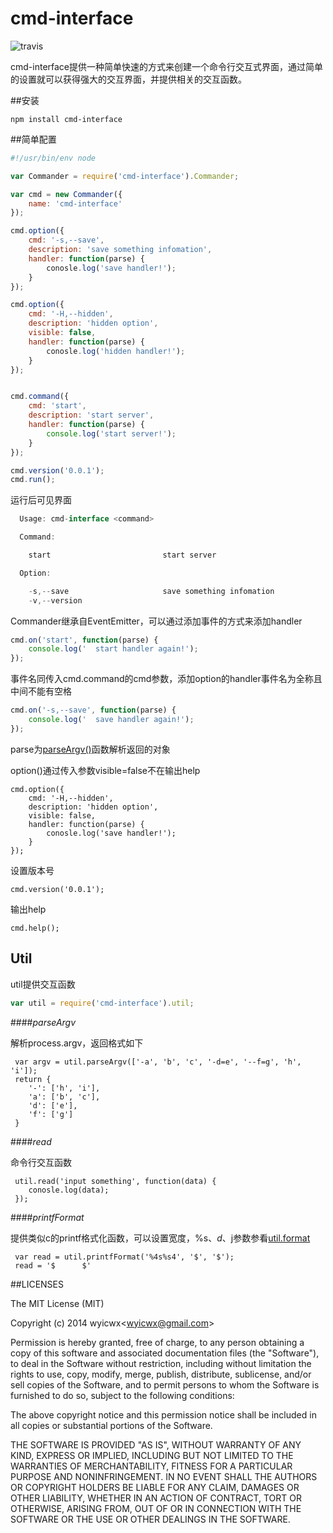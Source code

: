 # cmd-interface
![travis](https://api.travis-ci.org/wyicwx/cmd-interface.png)

cmd-interface提供一种简单快速的方式来创建一个命令行交互式界面，通过简单的设置就可以获得强大的交互界面，并提供相关的交互函数。

##安装

```shell
npm install cmd-interface
```

##简单配置

```javascript
#!/usr/bin/env node

var Commander = require('cmd-interface').Commander;

var cmd = new Commander({
	name: 'cmd-interface'
});

cmd.option({
	cmd: '-s,--save',
	description: 'save something infomation',
	handler: function(parse) {
		conosle.log('save handler!');
	}
});

cmd.option({
	cmd: '-H,--hidden',
	description: 'hidden option',
	visible: false,
	handler: function(parse) {
		conosle.log('hidden handler!');
	}
});


cmd.command({
	cmd: 'start',
	description: 'start server',
	handler: function(parse) {
		console.log('start server!');
	}
});

cmd.version('0.0.1');
cmd.run();
```

运行后可见界面

```javascript
  Usage: cmd-interface <command>

  Command:

    start                         start server                  

  Option:

    -s,--save                     save something infomation     
    -v,--version                                                
```

Commander继承自EventEmitter，可以通过添加事件的方式来添加handler

```javascript
cmd.on('start', function(parse) {
    console.log('  start handler again!');
});
```
事件名同传入cmd.command的cmd参数，添加option的handler事件名为全称且中间不能有空格
```javascript
cmd.on('-s,--save', function(parse) {
    console.log('  save handler again!');
});
```

parse为[parseArgv()](#parseargv)函数解析返回的对象


option()通过传入参数visible=false不在输出help

```
cmd.option({
	cmd: '-H,--hidden',
	description: 'hidden option',
	visible: false,
	handler: function(parse) {
		conosle.log('save handler!');
	}
});
```

设置版本号

```
cmd.version('0.0.1');
```

输出help
```
cmd.help();
```


## Util

util提供交互函数

```javascript
var util = require('cmd-interface').util;
```

####*parseArgv*

解析process.argv，返回格式如下

```
 var argv = util.parseArgv(['-a', 'b', 'c', '-d=e', '--f=g', 'h', 'i']);
 return {
 	'-': ['h', 'i'],
 	'a': ['b', 'c'],
 	'd': ['e'],
 	'f': ['g']
 }
```

####*read*

命令行交互函数

```
 util.read('input something', function(data) {
    conosle.log(data);
 });
```

####*printfFormat*

提供类似c的printf格式化函数，可以设置宽度，%s、$d、$j参数参看[util.format](http://nodejs.org/api/util.html#util_util_format_format)

```
 var read = util.printfFormat('%4s%s4', '$', '$');
 read = '$      $'
```

##LICENSES

The MIT License (MIT)

Copyright (c) 2014 wyicwx<[wyicwx@gmail.com](mailto:wyicwx@gmail.com)>

Permission is hereby granted, free of charge, to any person obtaining a copy
of this software and associated documentation files (the "Software"), to deal
in the Software without restriction, including without limitation the rights
to use, copy, modify, merge, publish, distribute, sublicense, and/or sell
copies of the Software, and to permit persons to whom the Software is
furnished to do so, subject to the following conditions:

The above copyright notice and this permission notice shall be included in
all copies or substantial portions of the Software.

THE SOFTWARE IS PROVIDED "AS IS", WITHOUT WARRANTY OF ANY KIND, EXPRESS OR
IMPLIED, INCLUDING BUT NOT LIMITED TO THE WARRANTIES OF MERCHANTABILITY,
FITNESS FOR A PARTICULAR PURPOSE AND NONINFRINGEMENT. IN NO EVENT SHALL THE
AUTHORS OR COPYRIGHT HOLDERS BE LIABLE FOR ANY CLAIM, DAMAGES OR OTHER
LIABILITY, WHETHER IN AN ACTION OF CONTRACT, TORT OR OTHERWISE, ARISING FROM,
OUT OF OR IN CONNECTION WITH THE SOFTWARE OR THE USE OR OTHER DEALINGS IN
THE SOFTWARE.
